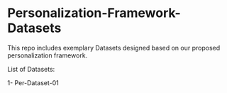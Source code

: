 # Personalization-Framework-Datasets

This repo includes exemplary Datasets designed based on our proposed personalization framework.

List of Datasets: 

1- Per-Dataset-01


